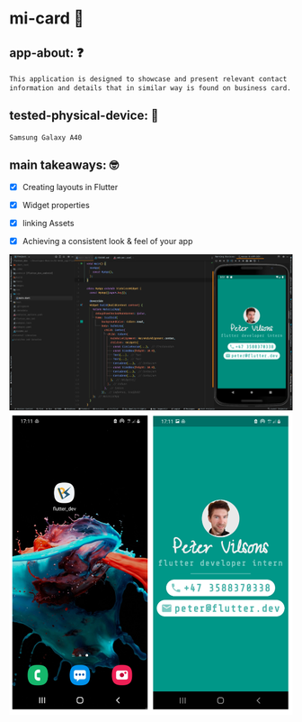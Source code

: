 # mi-card 👔

## app-about: ❓

    This application is designed to showcase and present relevant contact information and details that in similar way is found on business card.

## tested-physical-device: 📲

    Samsung Galaxy A40

## main takeaways: 🤓

- [x] Creating layouts in Flutter

- [x] Widget properties

- [x] linking Assets

- [x] Achieving a consistent look & feel of your app

![app-preview](lib/01-preview-mi-card.jpg.png)
![app-preview](lib/02-app-preview.png)
